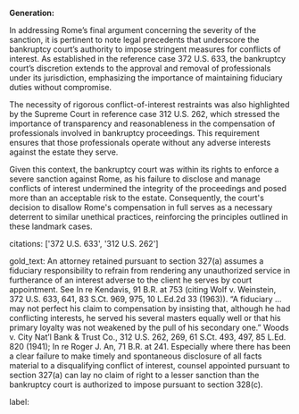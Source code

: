 **Generation:**

In addressing Rome’s final argument concerning the severity of the sanction, it is pertinent to note legal precedents that underscore the bankruptcy court’s authority to impose stringent measures for conflicts of interest. As established in the reference case 372 U.S. 633, the bankruptcy court’s discretion extends to the approval and removal of professionals under its jurisdiction, emphasizing the importance of maintaining fiduciary duties without compromise.

The necessity of rigorous conflict-of-interest restraints was also highlighted by the Supreme Court in reference case 312 U.S. 262, which stressed the importance of transparency and reasonableness in the compensation of professionals involved in bankruptcy proceedings. This requirement ensures that those professionals operate without any adverse interests against the estate they serve.

Given this context, the bankruptcy court was within its rights to enforce a severe sanction against Rome, as his failure to disclose and manage conflicts of interest undermined the integrity of the proceedings and posed more than an acceptable risk to the estate. Consequently, the court's decision to disallow Rome's compensation in full serves as a necessary deterrent to similar unethical practices, reinforcing the principles outlined in these landmark cases.

citations: ['372 U.S. 633', '312 U.S. 262']

gold_text: An attorney retained pursuant to section 327(a) assumes a fiduciary responsibility to refrain from rendering any unauthorized service in furtherance of an interest adverse to the client he serves by court appointment. See In re Kendavis, 91 B.R. at 753 (citing Wolf v. Weinstein, 372 U.S. 633, 641, 83 S.Ct. 969, 975, 10 L.Ed.2d 33 (1963)). “A fiduciary ... may not perfect his claim to compensation by insisting that, although he had conflicting interests, he served his several masters equally well or that his primary loyalty was not weakened by the pull of his secondary one.” Woods v. City Nat’l Bank & Trust Co., 312 U.S. 262, 269, 61 S.Ct. 493, 497, 85 L.Ed. 820 (1941); In re Roger J. An, 71 B.R. at 241. Especially where there has been a clear failure to make timely and spontaneous disclosure of all facts material to a disqualifying conflict of interest, counsel appointed pursuant to section 327(a) can lay no claim of right to a lesser sanction than the bankruptcy court is authorized to impose pursuant to section 328(c).

label: 